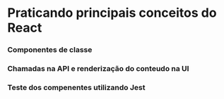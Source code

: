 # Praticando principais conceitos do React
### Componentes de classe
### Chamadas na API e renderização do conteudo na UI
### Teste dos compenentes utilizando Jest

